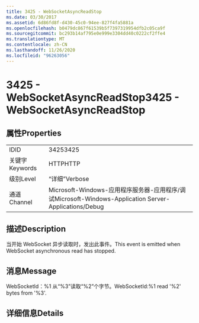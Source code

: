 ```yaml
---
title: 3425 - WebSocketAsyncReadStop
ms.date: 03/30/2017
ms.assetid: 6d86fd8f-d430-45c0-94ee-827f4fa5881a
ms.openlocfilehash: b0479dc867f61539b5f7397319954dfb2c05ca9f
ms.sourcegitcommit: bc293b14af795e0e999e3304dd40c0222cf2ffe4
ms.translationtype: MT
ms.contentlocale: zh-CN
ms.lasthandoff: 11/26/2020
ms.locfileid: "96263056"
---
```

# <a name="3425---websocketasyncreadstop"></a><span data-ttu-id="795ea-102">3425 - WebSocketAsyncReadStop</span><span class="sxs-lookup"><span data-stu-id="795ea-102">3425 - WebSocketAsyncReadStop</span></span>

## <a name="properties"></a><span data-ttu-id="795ea-103">属性</span><span class="sxs-lookup"><span data-stu-id="795ea-103">Properties</span></span>  
  
|||  
|-|-|  
|<span data-ttu-id="795ea-104">ID</span><span class="sxs-lookup"><span data-stu-id="795ea-104">ID</span></span>|<span data-ttu-id="795ea-105">3425</span><span class="sxs-lookup"><span data-stu-id="795ea-105">3425</span></span>|  
|<span data-ttu-id="795ea-106">关键字</span><span class="sxs-lookup"><span data-stu-id="795ea-106">Keywords</span></span>|<span data-ttu-id="795ea-107">HTTP</span><span class="sxs-lookup"><span data-stu-id="795ea-107">HTTP</span></span>|  
|<span data-ttu-id="795ea-108">级别</span><span class="sxs-lookup"><span data-stu-id="795ea-108">Level</span></span>|<span data-ttu-id="795ea-109">“详细”</span><span class="sxs-lookup"><span data-stu-id="795ea-109">Verbose</span></span>|  
|<span data-ttu-id="795ea-110">通道</span><span class="sxs-lookup"><span data-stu-id="795ea-110">Channel</span></span>|<span data-ttu-id="795ea-111">Microsoft-Windows-应用程序服务器-应用程序/调试</span><span class="sxs-lookup"><span data-stu-id="795ea-111">Microsoft-Windows-Application Server-Applications/Debug</span></span>|  
  
## <a name="description"></a><span data-ttu-id="795ea-112">描述</span><span class="sxs-lookup"><span data-stu-id="795ea-112">Description</span></span>  

 <span data-ttu-id="795ea-113">当开始 WebSocket 异步读取时，发出此事件。</span><span class="sxs-lookup"><span data-stu-id="795ea-113">This event is emitted when WebSocket asynchronous read has stopped.</span></span>  
  
## <a name="message"></a><span data-ttu-id="795ea-114">消息</span><span class="sxs-lookup"><span data-stu-id="795ea-114">Message</span></span>  

 <span data-ttu-id="795ea-115">WebSocketId：%1 从“%3”读取“%2”个字节。</span><span class="sxs-lookup"><span data-stu-id="795ea-115">WebSocketId:%1 read '%2' bytes from '%3'.</span></span>  
  
## <a name="details"></a><span data-ttu-id="795ea-116">详细信息</span><span class="sxs-lookup"><span data-stu-id="795ea-116">Details</span></span>
